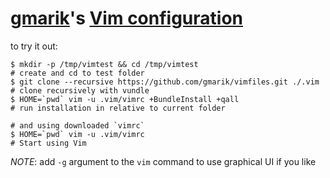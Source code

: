 # [gmarik](http://github.com/gmarik)'s [Vim configuration](http://github.com/gmarik/vimfiles)

to try it out:

    $ mkdir -p /tmp/vimtest && cd /tmp/vimtest                               # create and cd to test folder
    $ git clone --recursive https://github.com/gmarik/vimfiles.git ./.vim    # clone recursively with vundle
    $ HOME=`pwd` vim -u .vim/vimrc +BundleInstall +qall                     # run installation in relative to current folder
                                                                            # and using downloaded `vimrc`
    $ HOME=`pwd` vim -u .vim/vimrc                                          # Start using Vim

*NOTE*: add `-g` argument to the `vim` command to use graphical UI if you like
